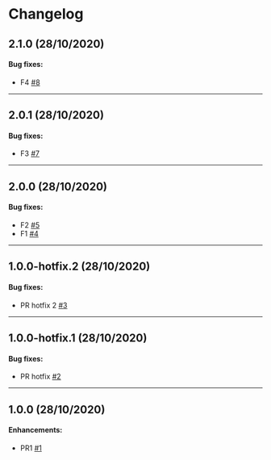# Changelog

## 2.1.0 (28/10/2020)

#### Bug fixes:

- F4 [#8](https://github.com/yogevbd/gren-test/pull/8)

---

## 2.0.1 (28/10/2020)

#### Bug fixes:

- F3 [#7](https://github.com/yogevbd/gren-test/pull/7)

---

## 2.0.0 (28/10/2020)

#### Bug fixes:

- F2 [#5](https://github.com/yogevbd/gren-test/pull/5)
- F1 [#4](https://github.com/yogevbd/gren-test/pull/4)

---

## 1.0.0-hotfix.2 (28/10/2020)

#### Bug fixes:

- PR hotfix 2 [#3](https://github.com/yogevbd/gren-test/pull/3)

---

## 1.0.0-hotfix.1 (28/10/2020)

#### Bug fixes:

- PR hotfix [#2](https://github.com/yogevbd/gren-test/pull/2)

---

## 1.0.0 (28/10/2020)

#### Enhancements:

- PR1 [#1](https://github.com/yogevbd/gren-test/pull/1)
